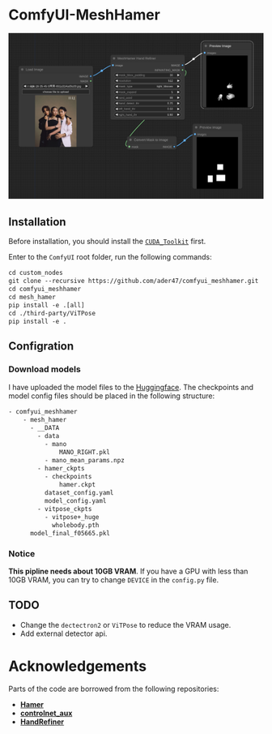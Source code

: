 # ComfyUI-MeshHamer
![](./images/example.png)

## Installation
Before installation, you should install the [`CUDA_Toolkit`](https://developer.nvidia.com/cuda-toolkit-archive) first.

Enter to the `ComfyUI` root folder, run the following commands:

```shell
cd custom_nodes
git clone --recursive https://github.com/ader47/comfyui_meshhamer.git
cd comfyui_meshhamer
cd mesh_hamer
pip install -e .[all]
cd ./third-party/ViTPose
pip install -e .
````

## Configration

### Download models
I have uploaded the model files to the [Huggingface](https://huggingface.co/Edson125/mesh_hamer/tree/main).
The checkpoints and model config files should be placed in the following structure:
```shell
- comfyui_meshhamer
    - mesh_hamer
      - __DATA
        - data
          - mano
              MANO_RIGHT.pkl
          - mano_mean_params.npz
        - hamer_ckpts
          - checkpoints
              hamer.ckpt
          dataset_config.yaml
          model_config.yaml
        - vitpose_ckpts
          - vitpose+_huge
            wholebody.pth
      model_final_f05665.pkl
```

### **Notice**
**This pipline needs about 10GB VRAM**. If you have a GPU with less than 10GB VRAM, you can try to change `DEVICE` in the `config.py` file.
## TODO 
- Change the `dectectron2` or `ViTPose` to reduce the VRAM usage.
- Add external detector api.

# Acknowledgements
Parts of the code are borrowed from the following repositories:
- **[Hamer](https://github.com/geopavlakos/hamer/tree/main)**
- **[controlnet_aux](https://github.com/huggingface/controlnet_aux)**
- **[HandRefiner](https://github.com/wenquanlu/HandRefiner/tree/main)**